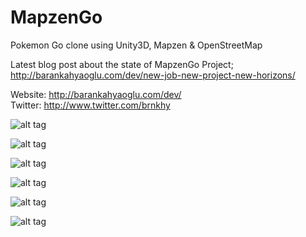 # MapzenGo 
Pokemon Go clone using Unity3D, Mapzen & OpenStreetMap

Latest blog post about the state of MapzenGo Project;
http://barankahyaoglu.com/dev/new-job-new-project-new-horizons/

Website: http://barankahyaoglu.com/dev/    
Twitter: http://www.twitter.com/brnkhy

![alt tag](http://i.imgur.com/KoN8OoR.png)

![alt tag](http://i1.wp.com/barankahyaoglu.com/dev/wp-content/uploads/2016/08/Unity_2016-08-24_23-02-25.png)

![alt tag](http://i.imgur.com/fqAe6bR.png)

![alt tag](http://i.imgur.com/CrifFtC.png)

![alt tag](http://i.imgur.com/qowDCGr.png)

![alt tag](http://i.imgur.com/3KnZyaR.png)

